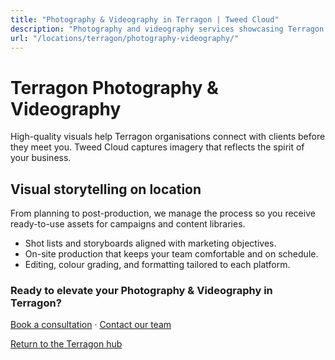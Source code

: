 ```yaml
---
title: "Photography & Videography in Terragon | Tweed Cloud"
description: "Photography and videography services showcasing Terragon teams, products, and places."
url: "/locations/terragon/photography-videography/"
---
```


# Terragon Photography & Videography

High-quality visuals help Terragon organisations connect with clients before they meet you. Tweed Cloud captures imagery that reflects the spirit of your business.

## Visual storytelling on location

From planning to post-production, we manage the process so you receive ready-to-use assets for campaigns and content libraries.

- Shot lists and storyboards aligned with marketing objectives.
- On-site production that keeps your team comfortable and on schedule.
- Editing, colour grading, and formatting tailored to each platform.

### Ready to elevate your Photography & Videography in Terragon?

[Book a consultation](/consultation/) · [Contact our team](/contact/)

[Return to the Terragon hub](/locations/terragon/)
